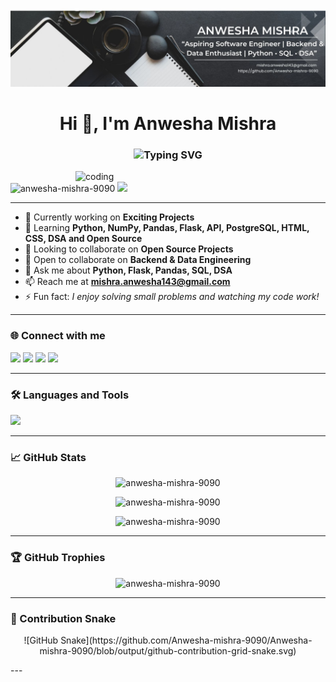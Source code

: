 ![logo](https://github.com/Anwesha-mishra-9090/Anwesha-mishra-9090/blob/main/Black%20and%20White%20Simple%20Art%20Director%20LinkedIn%20Banner.jpg)

<h1 align="center">Hi 👋, I'm Anwesha Mishra</h1>
<h3 align="center"><img src="https://readme-typing-svg.demolab.com?font=Fira+Code&size=22&pause=1000&width=435&lines=Aspiring+Backend+Developer;Software+Developer;Data+Engineer+from+India" alt="Typing SVG" /></h3>

<img align="right" alt="coding" width="400" src="https://user-images.githubusercontent.com/74038190/212747903-e9bdf048-2dc8-41f9-b973-0e72ff07bfba.gif">

<p align="left"> 
  <img src="https://komarev.com/ghpvc/?username=anwesha-mishra-9090&label=Profile%20views&color=0e75b6&style=flat" alt="anwesha-mishra-9090" /> 
  <img src="https://img.shields.io/github/followers/anwesha-mishra-9090?label=Followers&style=social" />
</p>

---

- 🔭 Currently working on **Exciting Projects**
- 🌱 Learning **Python, NumPy, Pandas, Flask, API, PostgreSQL, HTML, CSS, DSA and Open Source**
- 👯 Looking to collaborate on **Open Source Projects**
- 🤝 Open to collaborate on **Backend & Data Engineering**
- 💬 Ask me about **Python, Flask, Pandas, SQL, DSA**
- 📫 Reach me at **mishra.anwesha143@gmail.com**
- ⚡ Fun fact: *I enjoy solving small problems and watching my code work!*

---

<h3 align="left">🌐 Connect with me</h3>
<p align="left">
  <a href="https://stackoverflow.com/users/30472215" target="_blank"><img src="https://img.shields.io/badge/Stack%20Overflow-FE7A16?style=for-the-badge&logo=stackoverflow&logoColor=white" /></a>
  <a href="https://www.hackerrank.com/@mishra_anwesha11" target="_blank"><img src="https://img.shields.io/badge/Hackerrank-2EC866?style=for-the-badge&logo=HackerRank&logoColor=white" /></a>
  <a href="https://www.leetcode.com/anweshamishra123" target="_blank"><img src="https://img.shields.io/badge/LeetCode-FFA116?style=for-the-badge&logo=leetcode&logoColor=black" /></a>
  <a href="https://auth.geeksforgeeks.org/user/@anwesharicvt61/profile" target="_blank"><img src="https://img.shields.io/badge/GeeksforGeeks-0F9D58?style=for-the-badge&logo=geeksforgeeks&logoColor=white" /></a>
</p>

---

<h3 align="left">🛠️ Languages and Tools</h3>
<p align="left">
  <img src="https://skillicons.dev/icons?i=python,flask,postgresql,mysql,mongodb,nodejs,express,java,js,ts,html,css,bootstrap,git,aws,redux,pandas,numpy,django,tensorflow,pytorch" />
</p>

---

<h3 align="left">📈 GitHub Stats</h3>

<p align="center">
  <img src="https://github-readme-stats.vercel.app/api?username=anwesha-mishra-9090&show_icons=true&theme=radical" alt="anwesha-mishra-9090" />
</p>

<p align="center">
  <img src="https://github-readme-streak-stats.herokuapp.com?user=anwesha-mishra-9090&theme=radical" alt="anwesha-mishra-9090" />
</p>

<p align="center">
  <img src="https://github-readme-stats.vercel.app/api/top-langs?username=anwesha-mishra-9090&show_icons=true&locale=en&layout=compact&theme=radical" alt="anwesha-mishra-9090" />
</p>

---

<h3 align="left">🏆 GitHub Trophies</h3>
<p align="center">
  <img src="https://github-profile-trophy.vercel.app/?username=anwesha-mishra-9090&theme=darkhub&row=2&column=3" alt="anwesha-mishra-9090" />
</p>

---

<h3 align="left">🐍 Contribution Snake</h3>
<p align="center">
![GitHub Snake](https://github.com/Anwesha-mishra-9090/Anwesha-mishra-9090/blob/output/github-contribution-grid-snake.svg)
  </p>
---

